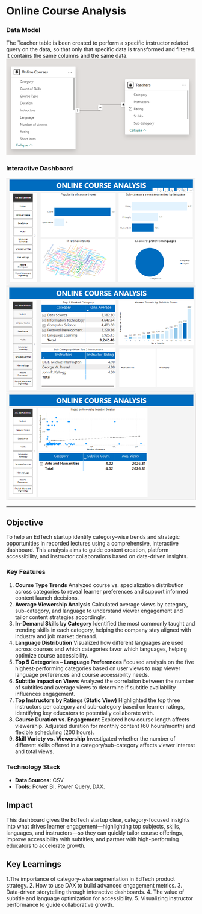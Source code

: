 # **Online Course Analysis**

### **Data Model** 
The Teacher table is been created to perform a specific instructor related query on the data, so that only that specific data is transformed and filtered. It contains the same columns and the same data.
![](https://github.com/worksakshi/Online-Course-Analysis/blob/main/Data%20Model.PNG)

### **Interactive Dashboard**  
![Insight_1](https://github.com/worksakshi/Online-Course-Analysis/blob/main/image%201.PNG)
![Insight_2](https://github.com/worksakshi/Online-Course-Analysis/blob/main/Image%202.PNG)
![Insight_3](https://github.com/worksakshi/Online-Course-Analysis/blob/main/image%203.PNG)

---

## **Objective**  
To help an EdTech startup identify category-wise trends and strategic opportunities in recorded lectures using a comprehensive, interactive dashboard. This analysis aims to guide content creation, platform accessibility, and instructor collaborations based on data-driven insights.


### **Key Features**   
1. **Course Type Trends**
Analyzed course vs. specialization distribution across categories to reveal learner preferences and support informed content launch decisions.
2. **Average Viewership Analysis**
Calculated average views by category, sub-category, and language to understand viewer engagement and tailor content strategies accordingly.
3. **In-Demand Skills by Category**
Identified the most commonly taught and trending skills in each category, helping the company stay aligned with industry and job market demand.
4. **Language Distribution**
Visualized how different languages are used across courses and which categories favor which languages, helping optimize course accessibility.
5. **Top 5 Categories – Language Preferences**
Focused analysis on the five highest-performing categories based on user views to map viewer language preferences and course accessibility needs.
6. **Subtitle Impact on Views**
Analyzed the correlation between the number of subtitles and average views to determine if subtitle availability influences engagement.
7. **Top Instructors by Ratings (Static View)**
Highlighted the top three instructors per category and sub-category based on learner ratings, identifying key educators to potentially collaborate with.
8. **Course Duration vs. Engagement**
Explored how course length affects viewership. Adjusted duration for monthly content (60 hours/month) and flexible scheduling (200 hours).
9. **Skill Variety vs. Viewership**
Investigated whether the number of different skills offered in a category/sub-category affects viewer interest and total views.

### **Technology Stack**  
- **Data Sources:**  CSV 
- **Tools:** Power BI, Power Query, DAX. 

## **Impact**  

This dashboard gives the EdTech startup clear, category-focused insights into what drives learner engagement—highlighting top subjects, skills, languages, and instructors—so they can quickly tailor course offerings, improve accessibility with subtitles, and partner with high-performing educators to accelerate growth.

## **Key Learnings**  
1.The importance of category-wise segmentation in EdTech product strategy.
2. How to use DAX to build advanced engagement metrics.
3. Data-driven storytelling through interactive dashboards.
4. The value of subtitle and language optimization for accessibility.
5. Visualizing instructor performance to guide collaborative growth.





   
